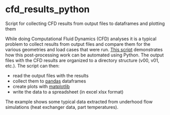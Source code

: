 # cfd_results_python
Script for collecting CFD results from output files to dataframes and plotting them

While doing Computational Fluid Dynamics (CFD) analyses it is a typical problem to collect results from output files and compare them for the various geometries and load cases that were run.
[This script](collect_results.py) demonstrates how this post-processing work can be automated using Python. The output files with the CFD results are organized to a directory structure (v00, v01, etc.). The script can then:
* read the output files with the results
* collect them to [pandas](http://pandas.pydata.org/) dataframes
* create plots with [matplotlib](http://matplotlib.org)
* write the data to a spreadsheet (in excel xlsx format)

The example shows some typical data extracted from underhood flow simulations (heat exchanger data, part temperatures).
